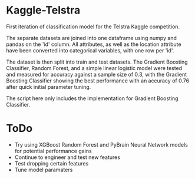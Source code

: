 # Kaggle-Telstra
First iteration of classification model for the Telstra Kaggle competition.

The separate datasets are joined into one dataframe using numpy and pandas on the 'id' column. All attributes, as well as the location attribute have been converted into categorical variables, with one row per 'id'.

The dataset is then split into train and test datasets. The Gradient Boosting Classifier, Random Forest, and a simple linear logistic model were tested and measured for accuracy against a sample size of 0.3, with the Gradient Boosting Classifier showing the best performance with an accuracy of 0.76 after quick initial parameter tuning. 

The script here only includes the implementation for Gradient Boosting Classifier. 

# ToDo
- Try using XGBoost Random Forest and PyBrain Neural Network models for potential performance gains 
- Continue to engineer and test new features
- Test dropping certain features
- Tune model paramaters
